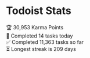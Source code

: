 
# Todoist Stats

<!-- TODO-IST:START -->
🏆  30,953 Karma Points           
🌸  Completed 14 tasks today           
✅  Completed 11,363 tasks so far           
⏳  Longest streak is 209 days
<!-- TODO-IST:END -->

